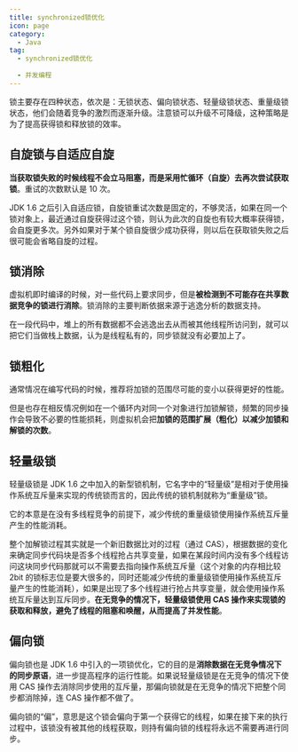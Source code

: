 ```yaml
---
title: synchronized锁优化
icon: page
category:
  - Java
tag:
  - synchronized锁优化
  
  - 并发编程
---
```


锁主要存在四种状态，依次是：无锁状态、偏向锁状态、轻量级锁状态、重量级锁状态，他们会随着竞争的激烈而逐渐升级。注意锁可以升级不可降级，这种策略是为了提高获得锁和释放锁的效率。
<!-- more -->
## 自旋锁与自适应自旋

**当获取锁失败的时候线程不会立马阻塞，而是采用忙循环（自旋）去再次尝试获取锁**。重试的次数默认是 10 次。

JDK 1.6 之后引入自适应锁，自旋锁重试次数是固定的，不够灵活，如果在同一个锁对象上，最近通过自旋获得过这个锁，则认为此次的自旋也有较大概率获得锁，会自旋更多次。另外如果对于某个锁自旋很少成功获得，则以后在获取锁失败之后很可能会省略自旋的过程。

## 锁消除

虚拟机即时编译的时候，对一些代码上要求同步，但是**被检测到不可能存在共享数据竞争的锁进行消除**。锁消除的主要判断依据来源于逃逸分析的数据支持。

在一段代码中，堆上的所有数据都不会逃逸出去从而被其他线程所访问到，就可以把它们当做栈上数据，认为是线程私有的，同步锁就没有必要加上了。

## 锁粗化

通常情况在编写代码的时候，推荐将加锁的范围尽可能的变小以获得更好的性能。

但是也存在相反情况例如在一个循环内对同一个对象进行加锁解锁，频繁的同步操作会导致不必要的性能损耗，则虚拟机会把**加锁的范围扩展（粗化）以减少加锁和解锁的次数**。

## 轻量级锁

轻量级锁是 JDK 1.6 之中加入的新型锁机制，它名字中的“轻量级”是相对于使用操作系统互斥量来实现的传统锁而言的，因此传统的锁机制就称为“重量级”锁。

它的本意是在没有多线程竞争的前提下，减少传统的重量级锁使用操作系统互斥量产生的性能消耗。

整个加解锁过程其实就是一个新旧数据比对的过程（通过 CAS），根据数据的变化来确定同步代码块是否多个线程抢占共享变量，如果在某段时间内没有多个线程访问这块同步代码那就可以不需要去指向操作系统互斥量（这个对象的内存相比较 2bit 
的锁标志位是要大很多的，同时还能减少传统的重量级锁使用操作系统互斥量产生的性能消耗），如果是出现了多个线程进行抢占共享变量，就会使用操作系统互斥量达到互斥同步。**在无竞争的情况下，轻量级锁使用 CAS 操作来实现锁的获取和释放，避免了线程的阻塞和唤醒，从而提高了并发性能**。

## 偏向锁

偏向锁也是 JDK 1.6 中引入的一项锁优化，它的目的是**消除数据在无竞争情况下的同步原语**，进一步提高程序的运行性能。如果说轻量级锁是在无竞争的情况下使用 CAS 操作去消除同步使用的互斥量，那偏向锁就是在无竞争的情况下把整个同步都消除掉，连 CAS 操作都不做了。

偏向锁的“偏”，意思是这个锁会偏向于第一个获得它的线程，如果在接下来的执行过程中，该锁没有被其他的线程获取，则持有偏向锁的线程将永远不需要再进行同步。
